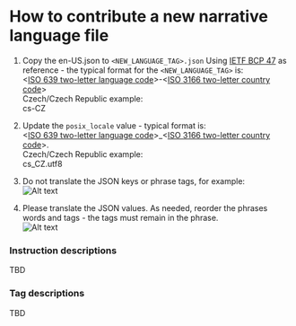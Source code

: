 # How to contribute a new narrative language file

1. Copy the en-US.json to `<NEW_LANGUAGE_TAG>.json`
Using [IETF BCP 47](https://tools.ietf.org/html/bcp47) as reference - the typical format for the `<NEW_LANGUAGE_TAG>` is:  
<[ISO 639 two-letter language code](https://en.wikipedia.org/wiki/List_of_ISO_639-1_codes)>-<[ISO 3166 two-letter country code](https://en.wikipedia.org/wiki/ISO_3166-1_alpha-2)>  
Czech/Czech Republic example:  
cs-CZ

2. Update the `posix_locale` value - typical format is:  
<[ISO 639 two-letter language code](https://en.wikipedia.org/wiki/List_of_ISO_639-1_codes)>_<[ISO 3166 two-letter country code](https://en.wikipedia.org/wiki/ISO_3166-1_alpha-2)>.<character encoding>  
Czech/Czech Republic example:  
cs_CZ.utf8

3. Do not translate the JSON keys or phrase tags, for example:  
![Alt text](/img/do_not_translate.png)

4. Please translate the JSON values. As needed, reorder the phrases words and tags - the tags must remain in the phrase.  
![Alt text](/img/translate.png)

### Instruction descriptions
TBD

### Tag descriptions
TBD

